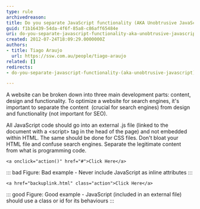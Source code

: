 ```yaml
---
type: rule
archivedreason: 
title: Do you separate JavaScript functionality (AKA Unobtrusive JavaScript)?
guid: f1b16439-54da-4f6f-85a8-c86aff65484e
uri: do-you-separate-javascript-functionality-aka-unobtrusive-javascript
created: 2012-07-24T18:09:29.0000000Z
authors:
- title: Tiago Araujo
  url: https://ssw.com.au/people/tiago-araujo
related: []
redirects:
- do-you-separate-javascript-functionality-(aka-unobtrusive-javascript)

---
```


A website can be broken down into three main development parts: content, design and functionality. To optimize a website for search engines, it's important to separate the content  (crucial for search engines) from design and functionality (not important for SEO).

<!--endintro-->

All JavaScript code should go into an external .js file (linked to the document with a &lt;script&gt; tag in the head of the page) and not embedded within HTML. The same should be done for CSS files. Don't bloat your HTML file and confuse search engines. Separate the legitimate content from what is programming code.

```
<a onclick="action()" href="#">Click Here</a>
```
::: bad
Figure: Bad example -  Never include JavaScript as inline attributes
:::

```
<a href="backuplink.html" class="action">Click Here</a>
```
::: good
Figure: Good example - JavaScript (included in an external file) should use a class or id for its behaviours
:::
